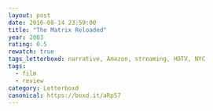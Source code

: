 ```yaml
---
layout: post 
date: 2016-08-14 23:59:00
title: "The Matrix Reloaded"
year: 2003
rating: 0.5
rewatch: true
tags_letterboxd: narrative, Amazon, streaming, HDTV, NYC
tags:
  - film
  - review
category: Letterboxd
canonical: https://boxd.it/aRp57
---
```

